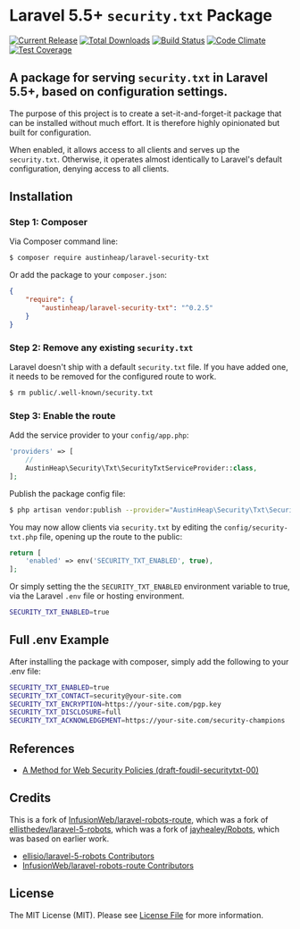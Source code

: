 # Laravel 5.5+ `security.txt` Package

[![Current Release](https://img.shields.io/github/release/austinheap/laravel-security-txt.svg)](https://github.com/austinheap/laravel-security-txt/releases)
[![Total Downloads](https://img.shields.io/packagist/dt/austinheap/laravel-security-txt.svg)](https://packagist.org/packages/austinheap/laravel-security-txt)
[![Build Status](https://travis-ci.org/austinheap/laravel-security-txt.svg?branch=master)](https://travis-ci.org/austinheap/laravel-security-txt)
[![Code Climate](https://codeclimate.com/github/austinheap/laravel-security-txt/badges/gpa.svg)](https://codeclimate.com/github/austinheap/laravel-security-txt)
[![Test Coverage](https://codeclimate.com/github/austinheap/laravel-security-txt/badges/coverage.svg)](https://codeclimate.com/github/austinheap/laravel-security-txt)

## A package for serving `security.txt` in Laravel 5.5+, based on configuration settings.

The purpose of this project is to create a set-it-and-forget-it package that can be
installed without much effort. It is therefore highly opinionated but built
for configuration.

When enabled, it allows access to all clients and serves up the `security.txt`.
Otherwise, it operates almost identically to Laravel's default configuration,
denying access to all clients.

## Installation

### Step 1: Composer

Via Composer command line:

```bash
$ composer require austinheap/laravel-security-txt
```

Or add the package to your `composer.json`:

```json
{
    "require": {
        "austinheap/laravel-security-txt": "^0.2.5"
    }
}
```

### Step 2: Remove any existing `security.txt`

Laravel doesn't ship with a default `security.txt` file. If you have added one, it needs to be removed for the configured route to work.

```bash
$ rm public/.well-known/security.txt
```

### Step 3: Enable the route

Add the service provider to your `config/app.php`:

```php
'providers' => [
    //
    AustinHeap\Security\Txt\SecurityTxtServiceProvider::class,
];
```

Publish the package config file:

```bash
$ php artisan vendor:publish --provider="AustinHeap\Security\Txt\SecurityTxtServiceProvider"
```

You may now allow clients via `security.txt` by editing the `config/security-txt.php` file, opening up the route to the public:

```php
return [
    'enabled' => env('SECURITY_TXT_ENABLED', true),
];
```

Or simply setting the the `SECURITY_TXT_ENABLED` environment variable to true, via the Laravel `.env` file or hosting environment.

```bash
SECURITY_TXT_ENABLED=true
```

## Full .env Example

After installing the package with composer, simply add the following to your .env file:

```bash
SECURITY_TXT_ENABLED=true
SECURITY_TXT_CONTACT=security@your-site.com
SECURITY_TXT_ENCRYPTION=https://your-site.com/pgp.key
SECURITY_TXT_DISCLOSURE=full
SECURITY_TXT_ACKNOWLEDGEMENT=https://your-site.com/security-champions
```

## References

- [A Method for Web Security Policies (draft-foudil-securitytxt-00)](https://tools.ietf.org/html/draft-foudil-securitytxt-00)

## Credits

This is a fork of [InfusionWeb/laravel-robots-route](https://github.com/InfusionWeb/laravel-robots-route),
which was a fork of [ellisthedev/laravel-5-robots](https://github.com/ellisthedev/laravel-5-robots),
which was a fork of [jayhealey/Robots](https://github.com/jayhealey/Robots),
which was based on earlier work.

- [ellisio/laravel-5-robots Contributors](https://github.com/ellisio/laravel-5-robots/graphs/contributors)
- [InfusionWeb/laravel-robots-route Contributors](https://github.com/InfusionWeb/laravel-robots-route/contributors)

## License

The MIT License (MIT). Please see [License File](LICENSE.md) for more information.
